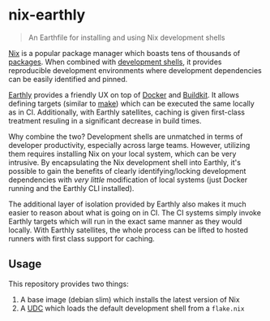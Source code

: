 # nix-earthly

> An Earthfile for installing and using Nix development shells

[Nix] is a popular package manager which boasts tens of thousands of [packages].
When combined with [development shells], it provides reproducible development
environments where development dependencies can be easily identified and pinned.

[Earthly] provides a friendly UX on top of [Docker] and [Buildkit]. It allows
defining targets (similar to [make]) which can be executed the same locally as
in CI. Additionally, with Earthly satellites, caching is given first-class
treatment resuling in a significant decrease in build times.

Why combine the two? Development shells are unmatched in terms of developer
productivity, especially across large teams. However, utilizing them requires
installing Nix on your local system, which can be very intrusive. By
encapsulating the Nix development shell into Earthly, it's possible to gain the
benefits of clearly identifying/locking development dependencies with _very
little_ modification of local systems (just Docker running and the Earthly CLI
installed).

The additional layer of isolation provided by Earthly also makes it much easier
to reason about what is going on in CI. The CI systems simply invoke Earthly
targets which will run in the exact same manner as they would locally. With
Earthly satellites, the whole process can be lifted to hosted runners with
first class support for caching.

## Usage

This repository provides two things:

1. A base image (debian slim) which installs the latest version of Nix
2. A [UDC] which loads the default development shell from a `flake.nix`

[buildkit]: https://docs.docker.com/build/buildkit/
[development shells]: https://github.com/numtide/devshell
[docker]: https://www.docker.com/
[earthly]: https://earthly.dev/
[make]: https://www.gnu.org/software/make/manual/make.html
[nix]: https://nixos.org/
[packages]: https://search.nixos.org/packages
[udc]: https://docs.earthly.dev/docs/guides/udc